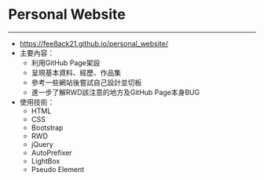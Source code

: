 # Personal Website
---
* https://fee8ack21.github.io/personal_website/
* 主要內容： 
  * 利用GitHub Page架設 
  * 呈現基本資料、經歷、作品集
  * 參考一些網站後嘗試自己設計並切板
  * 進一步了解RWD該注意的地方及GitHub Page本身BUG 
* 使用技術： 
  * HTML 
  * CSS 
  * Bootstrap 
  * RWD
  * jQuery  
  * AutoPrefixer 
  * LightBox 
  * Pseudo Element
